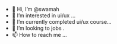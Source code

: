 - 👋 Hi, I’m @swamah
- 👀 I’m interested in ui/ux ...
- 🌱 I’m currently completed ui/ux course...
- 💞️ I’m looking to jobs .
- 📫 How to reach me ...

<!---
swamah/swamah is a ✨ special ✨ repository because its `README.md` (this file) appears on your GitHub profile.
You can click the Preview link to take a look at your changes.
--->
